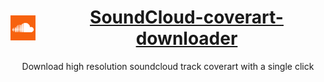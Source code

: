 <div align="center">
    <a href="" >
        <h1 style="display:flex;align-items:center;justify-content:center">
        <img src="assets/images/icon_256.png" width="40px" style="margin-right:20px"/>
        SoundCloud-coverart-downloader
        </h1>
    </a>
    <p>Download high resolution soundcloud track coverart with a single click</p>
</div>
</br>
